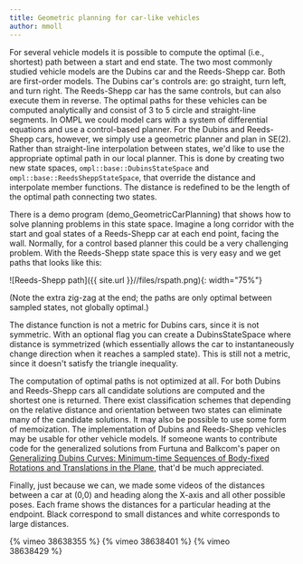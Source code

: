 ```yaml
---
title: Geometric planning for car-like vehicles
author: mmoll
---
```

For several vehicle models it is possible to compute the optimal (i.e., shortest) path between a start and end state. The two most commonly studied vehicle models are the Dubins car and the Reeds-Shepp car. Both are first-order models. The Dubins car's controls are: go straight, turn left, and turn right. The Reeds-Shepp car has the same controls, but can also execute them in reverse. The optimal paths for these vehicles can be computed analytically and consist of 3 to 5 circle and straight-line segments. In OMPL we could model cars with a system of differential equations and use a control-based planner. For the Dubins and Reeds-Shepp cars, however, we simply use a geometric planner and plan in SE(2). Rather than straight-line interpolation between states, we'd like to use the appropriate optimal path in our local planner. This is done by creating two new state spaces, `ompl::base::DubinsStateSpace` and `ompl::base::ReedsSheppStateSpace`, that override the distance and interpolate member functions. The distance is redefined to be the length of the optimal path connecting two states.

There is a demo program (demo_GeometricCarPlanning) that shows how to solve planning problems in this state space. Imagine a long corridor with the start and goal states of a Reeds-Shepp car at each end point, facing the wall. Normally, for a control based planner this could be a very challenging problem. With the Reeds-Shepp state space this is very easy and we get paths that looks like this:

![Reeds-Shepp path]({{ site.url }}//files/rspath.png){: width="75%"}

(Note the extra zig-zag at the end; the paths are only optimal between sampled states, not globally optimal.)

The distance function is not a metric for Dubins cars, since it is not symmetric. With an optional flag you can create a DubinsStateSpace where distance is symmetrized (which essentially allows the car to instantaneously change direction when it reaches a sampled state). This is still not a metric, since it doesn't satisfy the triangle inequality.

The computation of optimal paths is not optimized at all. For both Dubins and Reeds-Shepp cars all candidate solutions are computed and the shortest one is returned. There exist classification schemes that depending on the relative distance and orientation between two states can eliminate many of the candidate solutions. It may also be possible to use some form of memoization. The implementation of Dubins and Reeds-Shepp vehicles may be usable for other vehicle models. If someone wants to contribute code for the generalized solutions from Furtuna and Balkcom's paper on [Generalizing Dubins Curves: Minimum-time Sequences of Body-fixed Rotations and Translations in the Plane](http://dx.doi.org/10.1177/0278364910365093), that'd be much appreciated.

Finally, just because we can, we made some videos of the distances between a car at (0,0) and heading along the X-axis and all other possible poses. Each frame shows the distances for a particular heading at the endpoint. Black correspond to small distances and white corresponds to large distances.

<div class="col-sm-offset-1" style="width: 80%">
{% vimeo 38638355 %}
{% vimeo 38638401 %}
{% vimeo 38638429 %}
</div>